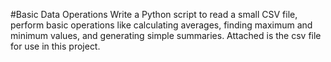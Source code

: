 #Basic Data Operations 
Write a Python script to read a small CSV file, perform basic operations like calculating averages, finding maximum and minimum values, 
and generating simple summaries. Attached is the csv file for use in this project.

